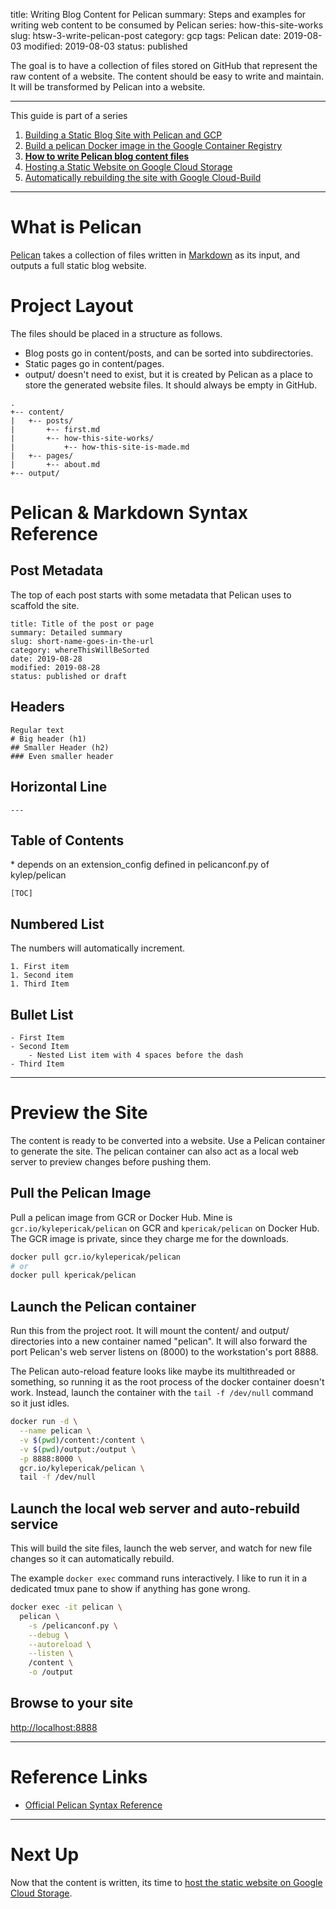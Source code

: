 title: Writing Blog Content for Pelican
summary: Steps and examples for writing web content to be consumed by Pelican
series: how-this-site-works
slug: htsw-3-write-pelican-post
category: gcp
tags: Pelican
date: 2019-08-03
modified: 2019-08-03
status: published


The goal is to have a collection of files stored on GitHub that represent the
raw content of a website. The content should be easy to write and maintain. It
will be transformed by Pelican into a website.

---

This guide is part of a series

1. [Building a Static Blog Site with Pelican and GCP](/htsw-1-intro.html)
1. [Build a pelican Docker image in the Google Container Registry](/htsw-2-pelican-image-gcr.html)
1. **[How to write Pelican blog content files](/htsw-3-write-pelican-post.html)**
1. [Hosting a Static Website on Google Cloud Storage](/htsw-4-gcs-static-website.html)
1. [Automatically rebuilding the site with Google Cloud-Build](/htsw-5-cloud-build-static-site.html)


---


# What is Pelican
[Pelican](https://github.com/getpelican/pelican) takes a collection of files
written in [Markdown](https://en.wikipedia.org/wiki/Markdown) as its input, and
outputs a full static blog website.


# Project Layout
The files should be placed in a structure as follows.

- Blog posts go in content/posts, and can be sorted into subdirectories.
- Static pages go in content/pages.
- output/ doesn't need to exist, but it is created by Pelican as a place to
  store the generated website files. It should always be empty in GitHub.
```text
.
+-- content/
|   +-- posts/
|       +-- first.md
|       +-- how-this-site-works/
|           +-- how-this-site-is-made.md
|   +-- pages/
|       +-- about.md
+-- output/
```

# Pelican & Markdown Syntax Reference
## Post Metadata
The top of each post starts with some metadata that Pelican uses to scaffold
the site.
```text
title: Title of the post or page
summary: Detailed summary
slug: short-name-goes-in-the-url
category: whereThisWillBeSorted
date: 2019-08-28
modified: 2019-08-28
status: published or draft
```

## Headers
```text
Regular text
# Big header (h1)
## Smaller Header (h2)
### Even smaller header
```

## Horizontal Line
```text
---
```

## Table of Contents
\* depends on an extension\_config defined in pelicanconf.py of kylep/pelican
```text
[TOC]
```

## Numbered List
The numbers will automatically increment.
```test
1. First item
1. Second item
1. Third Item
```

## Bullet List
```text
- First Item
- Second Item
    - Nested List item with 4 spaces before the dash
- Third Item
```
---


# Preview the Site
The content is ready to be converted into a website. Use a Pelican container to
generate the site. The pelican container can also act as a local web server to
preview changes before pushing them.

## Pull the Pelican Image
Pull a pelican image from GCR or Docker Hub.
Mine is `gcr.io/kylepericak/pelican` on GCR and `kpericak/pelican` on Docker
Hub. The GCR image is private, since they charge me for the downloads.

```bash
docker pull gcr.io/kylepericak/pelican
# or
docker pull kpericak/pelican
```

## Launch the Pelican container
Run this from the project root. It will mount the content/ and output/
directories into a new container named "pelican". It will also forward the
port Pelican's web server listens on (8000) to the workstation's port 8888.

The Pelican auto-reload feature looks like maybe its multithreaded or something,
so running it as the root process of the docker container doesn't work.
Instead, launch the container with the `tail -f /dev/null` command so it just
idles.

```bash
docker run -d \
  --name pelican \
  -v $(pwd)/content:/content \
  -v $(pwd)/output:/output \
  -p 8888:8000 \
  gcr.io/kylepericak/pelican \
  tail -f /dev/null
```

## Launch the local web server and auto-rebuild service
This will build the site files, launch the web server, and watch for new
file changes so it can automatically rebuild.

The example `docker exec` command runs interactively. I like to run it in a
 dedicated tmux pane to show if anything has gone wrong.

```bash
docker exec -it pelican \
  pelican \
    -s /pelicanconf.py \
    --debug \
    --autoreload \
    --listen \
    /content \
    -o /output
```

## Browse to your site

[http://localhost:8888](http://localhost:8888)


---


# Reference Links
- [Official Pelican Syntax Reference](http://docs.getpelican.com/en/3.6.3/content.html)


---


# Next Up
Now that the content is written, its time to
[host the static website on Google Cloud Storage](/htsw-4-gcs-static-website.html).
